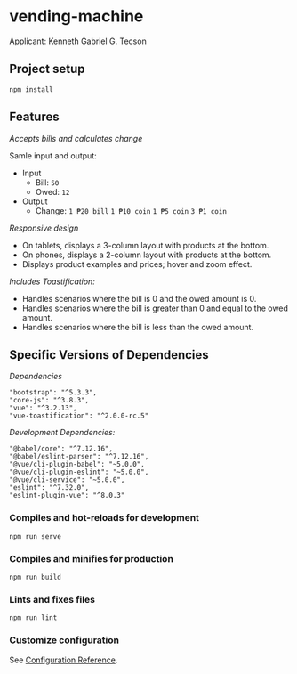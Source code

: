 # vending-machine
 Applicant: Kenneth Gabriel G. Tecson

## Project setup
```
npm install
```

## Features
 *Accepts bills and calculates change*
      
   Samle input and output:
- Input  
     - Bill: `50`
     - Owed: `12`
- Output
     - Change:
     `1 ₱20 bill`
     `1 ₱10 coin`
     `1 ₱5 coin`
     `3 ₱1 coin`

  
*Responsive design*
 - On tablets, displays a 3-column layout with products at the bottom.
 - On phones, displays a 2-column layout with products at the bottom.
 - Displays product examples and prices; hover and zoom effect.
  
  *Includes Toastification:*
 - Handles scenarios where the bill is 0 and the owed amount is 0.
 - Handles scenarios where the bill is greater than 0 and equal to the owed amount.
 - Handles scenarios where the bill is less than the owed amount.


## Specific Versions of Dependencies

*Dependencies*

    "bootstrap": "^5.3.3",
    "core-js": "^3.8.3",
    "vue": "^3.2.13",
    "vue-toastification": "^2.0.0-rc.5"

*Development Dependencies:*

    "@babel/core": "^7.12.16",
    "@babel/eslint-parser": "^7.12.16",
    "@vue/cli-plugin-babel": "~5.0.0",
    "@vue/cli-plugin-eslint": "~5.0.0",
    "@vue/cli-service": "~5.0.0",
    "eslint": "^7.32.0",
    "eslint-plugin-vue": "^8.0.3"


### Compiles and hot-reloads for development
```
npm run serve
```

### Compiles and minifies for production
```
npm run build
```

### Lints and fixes files
```
npm run lint
```

### Customize configuration
See [Configuration Reference](https://cli.vuejs.org/config/).
